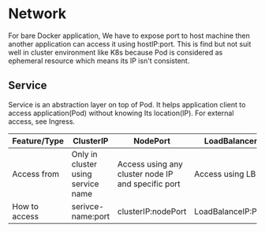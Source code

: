<!-- Move to blog -->
# Network
For bare Docker application, We have to expose port to host machine then another application can access it using hostIP:port. This is find but not suit well in cluster environment like K8s because Pod is considered as ephemeral resource which means its IP isn't consistent. 

## Service
Service is an abstraction layer on top of Pod. It helps application client to access application(Pod) without knowing Its location(IP). For external access, see Ingress.


|Feature/Type|ClusterIP|NodePort|LoadBalancer|
|------------|---------|--------|------------|
| Access from | Only in cluster using service name | Access using any cluster node IP and specific port | Access using LB IP |
| How to access | serivce-name:port | clusterIP:nodePort | LoadBalanceIP:Port
